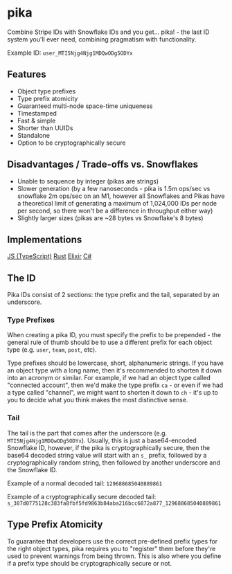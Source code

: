 # pika

Combine Stripe IDs with Snowflake IDs and you get... pika! - the last ID system you'll ever need, combining pragmatism with functionality.

Example ID: `user_MTI5Njg4Njg1MDQwODg5ODYx`

## Features

- Object type prefixes
- Type prefix atomicity
- Guaranteed multi-node space-time uniqueness
- Timestamped
- Fast & simple
- Shorter than UUIDs
- Standalone
- Option to be cryptographically secure

## Disadvantages / Trade-offs vs. Snowflakes

- Unable to sequence by integer (pikas are strings)
- Slower generation (by a few nanoseconds - pika is 1.5m ops/sec vs snowflake 2m ops/sec on an M1, however all Snowflakes and Pikas have a theoretical limit of generating a maximum of 1,024,000 IDs per node per second, so there won't be a difference in throughput either way)
- Slightly larger sizes (pikas are ~28 bytes vs Snowflake's 8 bytes)

## Implementations

[JS (TypeScript)](https://github.com/hopinc/pika/tree/main/impl/js)
[Rust](https://github.com/hopinc/pika/tree/main/impl/rs)
[Elixir](https://github.com/hopinc/pika/tree/main/impl/ex)
[C#](https://github.com/hopinc/pika/tree/main/impl/csharp)

## The ID

Pika IDs consist of 2 sections: the type prefix and the tail, separated by an underscore.

### Type Prefixes

When creating a pika ID, you must specify the prefix to be prepended - the general rule of thumb should be to use a different prefix for each object type (e.g. `user`, `team`, `post`, etc).

Type prefixes should be lowercase, short, alphanumeric strings. If you have an object type with a long name, then it's recommended to shorten it down into an acronym or similar. For example, if we had an object type called "connected account", then we'd make the type prefix `ca` - or even if we had a type called "channel", we might want to shorten it down to `ch` - it's up to you to decide what you think makes the most distinctive sense.

### Tail

The tail is the part that comes after the underscore (e.g. `MTI5Njg4Njg1MDQwODg5ODYx`). Usually, this is just a base64-encoded Snowflake ID, however, if the pika is cryptographically secure, then the base64 decoded string value will start with an `s_` prefix, followed by a cryptographically random string, then followed by another underscore and the Snowflake ID.

Example of a normal decoded tail:
`129688685040889861`

Example of a cryptographically secure decoded tail:
`s_387d0775128c383fa8fbf5fd9863b84aba216bcc6872a877_129688685040889861`

## Type Prefix Atomicity

To guarantee that developers use the correct pre-defined prefix types for the right object types, pika requires you to "register" them before they're used to prevent warnings from being thrown. This is also where you define if a prefix type should be cryptographically secure or not.
